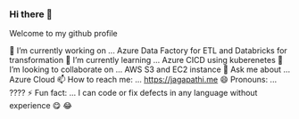 ### Hi there 👋


Welcome to my github profile

🔭 I’m currently working on ... Azure Data Factory for ETL and Databricks for transformation
🌱 I’m currently learning ... Azure CICD using kuberenetes
👯 I’m looking to collaborate on ... AWS S3 and EC2 instance
💬 Ask me about ... Azure Cloud
📫 How to reach me: ... https://jagapathi.me
😄 Pronouns: ... ????
⚡ Fun fact: ... I can code or fix defects in any language without experience 😋 😂
